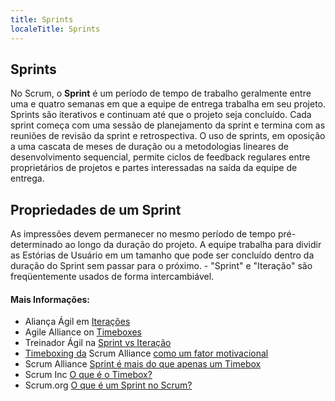 ```yaml
---
title: Sprints
localeTitle: Sprints
---
```

## Sprints

No Scrum, o **Sprint** é um período de tempo de trabalho geralmente entre uma e quatro semanas em que a equipe de entrega trabalha em seu projeto. Sprints são iterativos e continuam até que o projeto seja concluído. Cada sprint começa com uma sessão de planejamento da sprint e termina com as reuniões de revisão da sprint e retrospectiva. O uso de sprints, em oposição a uma cascata de meses de duração ou a metodologias lineares de desenvolvimento sequencial, permite ciclos de feedback regulares entre proprietários de projetos e partes interessadas na saída da equipe de entrega.

## Propriedades de um Sprint

As impressões devem permanecer no mesmo período de tempo pré-determinado ao longo da duração do projeto. A equipe trabalha para dividir as Estórias de Usuário em um tamanho que pode ser concluído dentro da duração do Sprint sem passar para o próximo. - "Sprint" e "Iteração" são freqüentemente usados ​​de forma intercambiável.

#### Mais Informações:

*   Aliança Ágil em [Iterações](https://www.agilealliance.org/glossary/iteration/)
*   Agile Alliance on [Timeboxes](https://www.agilealliance.org/glossary/timebox/)
*   Treinador Ágil na [Sprint vs Iteração](http://agilecoach.typepad.com/agile-coaching/2014/02/sprint-vs-iteration.html)
*   [Timeboxing da](https://www.scrumalliance.org/community/articles/2014/february/timeboxing-a-motivational-factor-for-scrum-teams) Scrum Alliance [como um fator motivacional](https://www.scrumalliance.org/community/articles/2014/february/timeboxing-a-motivational-factor-for-scrum-teams)
*   Scrum Alliance [Sprint é mais do que apenas um Timebox](https://www.scrumalliance.org/community/articles/2014/may/sprint-is-more-than-just-a-timebox)
*   Scrum Inc [O que é o Timebox?](https://www.scruminc.com/what-is-timeboxing/)
*   Scrum.org [O que é um Sprint no Scrum?](https://www.scrum.org/resources/what-is-a-sprint-in-scrum)